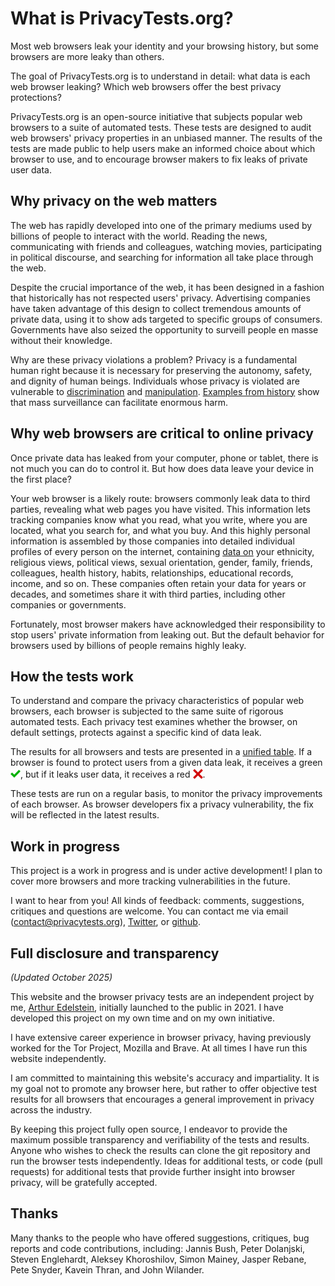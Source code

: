# What is PrivacyTests.org?

Most web browsers leak your identity and your browsing history, but some browsers are more leaky than others.

The goal of PrivacyTests.org is to understand in detail: what data is each web browser leaking? Which web browsers offer the best privacy protections?

PrivacyTests.org is an open-source initiative that subjects popular web browsers to a suite of automated tests. These tests are designed to audit web browsers' privacy properties in an unbiased manner. The results of the tests are made public to help users make an informed choice about which browser to use, and to encourage browser makers to fix leaks of private user data.

## Why privacy on the web matters

The web has rapidly developed into one of the primary mediums used by billions of people to interact with the world. Reading the news, communicating with friends and colleagues, watching movies, participating in political discourse, and searching for information all take place through the web.

Despite the crucial importance of the web, it has been designed in a fashion that historically has not respected users' privacy. Advertising companies have taken advantage of this design to collect tremendous amounts of private data, using it to show ads targeted to specific groups of consumers. Governments have also seized the opportunity to surveill people en masse without their knowledge.

Why are these privacy violations a problem? Privacy is a fundamental human right because it is necessary for preserving the autonomy, safety, and dignity of human beings. Individuals whose privacy is violated are vulnerable to [discrimination](https://www.nber.org/system/files/working_papers/w24551/w24551.pdf) and [manipulation](https://www.channel4.com/news/revealed-trump-campaign-strategy-to-deter-millions-of-black-americans-from-voting-in-2016). [Examples from history](https://www.theengineroom.org/dangerous-data-the-role-of-data-collection-in-genocides/) show that mass surveillance can facilitate enormous harm.

## Why web browsers are critical to online privacy

Once private data has leaked from your computer, phone or tablet, there is not much you can do to control it. But how does data leave your device in the first place?

Your web browser is a likely route: browsers commonly leak data to third parties, revealing what web pages you have visited. This information lets tracking companies know what you read, what you write, where you are located, what you search for, and what you buy. And this highly personal information is assembled by those companies into detailed individual profiles of every person on the internet, containing [data on](https://www.wordstream.com/blog/ws/2018/12/10/facebook-ad-targeting-options) your ethnicity, religious views, political views, sexual orientation, gender, family, friends, colleagues, health history, habits, relationships, educational records, income, and so on. These companies often retain your data for years or decades, and sometimes share it with third parties, including other companies or governments.

Fortunately, most browser makers have acknowledged their responsibility to stop users' private information from leaking out. But the default behavior for browsers used by billions of people remains highly leaky.

## How the tests work

To understand and compare the privacy characteristics of popular web browsers, each browser is subjected to the same suite of rigorous automated tests. Each privacy test examines whether the browser, on default settings, protects against a specific kind of data leak.

The results for all browsers and tests are presented in a [unified table](https://privacytests.org). If a browser is found to protect users from a given data leak, it receives a green <img src="/check-mark.png" width=16 height=16 style="transform:translate(0px, 0.15em);">, but if it leaks user data, it receives a red <img src="/x-mark.png" width=16 height=16 style="transform:translate(0px, 0.15em);">.

These tests are run on a regular basis, to monitor the privacy improvements of each browser. As browser developers fix a privacy vulnerability, the fix will be reflected in the latest results.

## Work in progress

This project is a work in progress and is under active development! I plan to cover more browsers and more tracking vulnerabilities in the future.

I want to hear from you! All kinds of feedback: comments, suggestions, critiques and questions are welcome. You can contact me via email (contact@privacytests.org), [Twitter](https://twitter.com/privacytests), or [github](https://github.com/arthuredelstein/privacytests.org/issues).

## Full disclosure and transparency

*(Updated October 2025)*

This website and the browser privacy tests are an independent project by me, [Arthur Edelstein](https://www.linkedin.com/in/arthuredelstein/), initially launched to the public in 2021. I have developed this project on my own time and on my own initiative.

I have extensive career experience in browser privacy, having previously worked for the Tor Project, Mozilla and Brave. At all times I have run this website independently.

I am committed to maintaining this website's accuracy and impartiality. It is my goal not to promote any browser here, but rather to offer objective test results for all browsers that encourages a general improvement in privacy across the industry.

By keeping this project fully open source, I endeavor to provide the maximum possible transparency and verifiability of the tests and results. Anyone who wishes to check the results can clone the git repository and run the browser tests independently. Ideas for additional tests, or code (pull requests) for additional tests that provide further insight into browser privacy, will be gratefully accepted.

## Thanks

Many thanks to the people who have offered suggestions, critiques, bug reports and code contributions, including: Jannis Bush, Peter Dolanjski, Steven Englehardt, Aleksey Khoroshilov, Simon Mainey, Jasper Rebane, Pete Snyder, Kavein Thran, and John Wilander.
